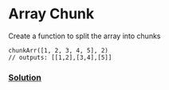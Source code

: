 # Array Chunk

Create a function to split the array into chunks

```
chunkArr([1, 2, 3, 4, 5], 2)
// outputs: [[1,2],[3,4],[5]]
```

### [Solution](./arrayChunk.js)
